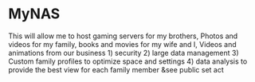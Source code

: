 # MyNAS
This will allow me to host gaming servers for my brothers, Photos and videos for my family, books and movies for my wife and I, Videos and animations from our business 1) security 2) large data management 3) Custom family profiles to optimize space and settings 4) data analysis to provide the best view for each family member &amp;see public set act   
